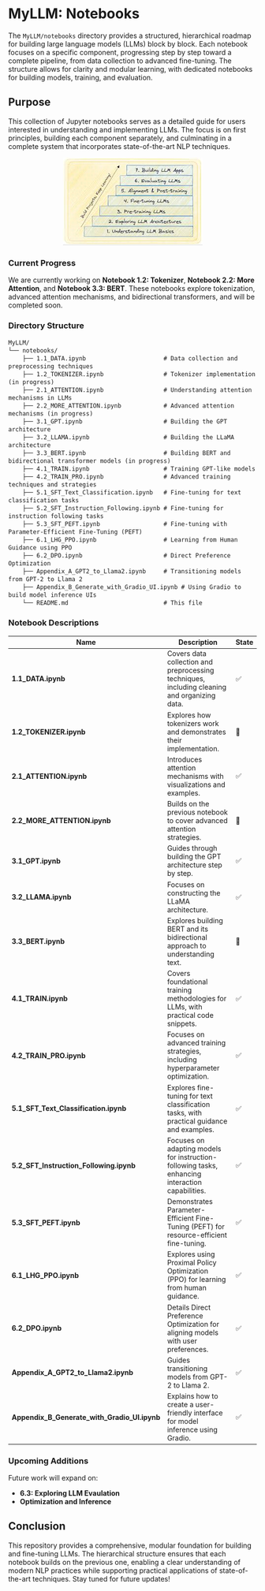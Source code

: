 # MyLLM: Notebooks

The `MyLLM/notebooks` directory provides a structured, hierarchical roadmap for building large language models (LLMs) block by block. Each notebook focuses on a specific component, progressing step by step toward a complete pipeline, from data collection to advanced fine-tuning. The structure allows for clarity and modular learning, with dedicated notebooks for building models, training, and evaluation.

## Purpose

This collection of Jupyter notebooks serves as a detailed guide for users interested in understanding and implementing LLMs. The focus is on first principles, building each component separately, and culminating in a complete system that incorporates state-of-the-art NLP techniques.

<p align="center">
    <img src="images/notepic.jpeg" alt="My Image" />
</p>

### Current Progress

We are currently working on **Notebook 1.2: Tokenizer**, **Notebook 2.2: More Attention**, and **Notebook 3.3: BERT**. These notebooks explore tokenization, advanced attention mechanisms, and bidirectional transformers, and will be completed soon.

### Directory Structure

```
MyLLM/
└── notebooks/
    ├── 1.1_DATA.ipynb                      # Data collection and preprocessing techniques
    ├── 1.2_TOKENIZER.ipynb                 # Tokenizer implementation (in progress)
    ├── 2.1_ATTENTION.ipynb                 # Understanding attention mechanisms in LLMs
    ├── 2.2_MORE_ATTENTION.ipynb            # Advanced attention mechanisms (in progress)
    ├── 3.1_GPT.ipynb                       # Building the GPT architecture
    ├── 3.2_LLAMA.ipynb                     # Building the LLaMA architecture
    ├── 3.3_BERT.ipynb                      # Building BERT and bidirectional transformer models (in progress)
    ├── 4.1_TRAIN.ipynb                     # Training GPT-like models
    ├── 4.2_TRAIN_PRO.ipynb                 # Advanced training techniques and strategies
    ├── 5.1_SFT_Text_Classification.ipynb   # Fine-tuning for text classification tasks
    ├── 5.2_SFT_Instruction_Following.ipynb # Fine-tuning for instruction following tasks
    ├── 5.3_SFT_PEFT.ipynb                  # Fine-tuning with Parameter-Efficient Fine-Tuning (PEFT)
    ├── 6.1_LHG_PPO.ipynb                   # Learning from Human Guidance using PPO
    ├── 6.2_DPO.ipynb                       # Direct Preference Optimization
    ├── Appendix_A_GPT2_to_Llama2.ipynb     # Transitioning models from GPT-2 to Llama 2
    ├── Appendix_B_Generate_with_Gradio_UI.ipynb # Using Gradio to build model inference UIs
    └── README.md                           # This file
```

### Notebook Descriptions

| Name                                  | Description                                                                                   | State            |
|---------------------------------------|-----------------------------------------------------------------------------------------------|------------------|
| **1.1_DATA.ipynb**                    | Covers data collection and preprocessing techniques, including cleaning and organizing data.  | ✅               |
| **1.2_TOKENIZER.ipynb**               | Explores how tokenizers work and demonstrates their implementation.                           | 🔄               |
| **2.1_ATTENTION.ipynb**               | Introduces attention mechanisms with visualizations and examples.                             | ✅               |
| **2.2_MORE_ATTENTION.ipynb**          | Builds on the previous notebook to cover advanced attention strategies.                       | 🔄               |
| **3.1_GPT.ipynb**                     | Guides through building the GPT architecture step by step.                                    | ✅               |
| **3.2_LLAMA.ipynb**                   | Focuses on constructing the LLaMA architecture.                                               | ✅               |
| **3.3_BERT.ipynb**                    | Explores building BERT and its bidirectional approach to understanding text.                  | 🔄               |
| **4.1_TRAIN.ipynb**                   | Covers foundational training methodologies for LLMs, with practical code snippets.            | ✅               |
| **4.2_TRAIN_PRO.ipynb**               | Focuses on advanced training strategies, including hyperparameter optimization.               | ✅               |
| **5.1_SFT_Text_Classification.ipynb** | Explores fine-tuning for text classification tasks, with practical guidance and examples.     | ✅               |
| **5.2_SFT_Instruction_Following.ipynb**| Focuses on adapting models for instruction-following tasks, enhancing interaction capabilities.| ✅               |
| **5.3_SFT_PEFT.ipynb**                | Demonstrates Parameter-Efficient Fine-Tuning (PEFT) for resource-efficient fine-tuning.       | ✅               |
| **6.1_LHG_PPO.ipynb**                 | Explores using Proximal Policy Optimization (PPO) for learning from human guidance.           | ✅               |
| **6.2_DPO.ipynb**                     | Details Direct Preference Optimization for aligning models with user preferences.             | ✅               |
| **Appendix_A_GPT2_to_Llama2.ipynb**   | Guides transitioning models from GPT-2 to Llama 2.                                            | ✅               |
| **Appendix_B_Generate_with_Gradio_UI.ipynb** | Explains how to create a user-friendly interface for model inference using Gradio.        | ✅               |

### Upcoming Additions

Future work will expand on:
- **6.3: Exploring LLM Evaulation**
- **Optimization and  Inference**

## Conclusion

This repository provides a comprehensive, modular foundation for building and fine-tuning LLMs. The hierarchical structure ensures that each notebook builds on the previous one, enabling a clear understanding of modern NLP practices while supporting practical applications of state-of-the-art techniques. Stay tuned for future updates!

